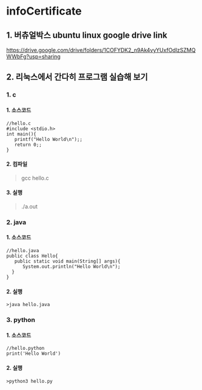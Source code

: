 # infoCertificate
## 1. 버츄얼박스 ubuntu linux google drive link
https://drive.google.com/drive/folders/1COFYDK2_n9Ak4vyYUxfOdlzSZMQWWbFg?usp=sharing
## 2. 리눅스에서 간다히 프로그램 실습해 보기

### 1. c
#### 1. 소스코드
```
//hello.c
#include <stdio.h>
int main(){
   printf("Hello World\n");;
   return 0;;
}
```
#### 2. 컴파일
>gcc hello.c
#### 3. 실행
>./a.out

### 2. java

#### 1. 소스코드
```
//hello.java
public class Hello{
   public static void main(String[] args){
      System.out.println("Hello World\n");
  }
}
```
#### 2. 실행
```
>java hello.java
```

### 3. python
#### 1. 소스코드
```
//hello.python
print('Hello World')
```

#### 2. 실행
```
>python3 hello.py
```
